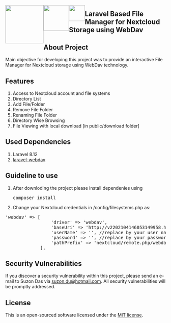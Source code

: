 <p><img style="float:left;" src="https://raw.githubusercontent.com/laravel/art/master/logo-lockup/5%20SVG/2%20CMYK/1%20Full%20Color/laravel-logolockup-cmyk-red.svg" width="120"><img  style="float:left;"src="https://www.zdnet.com/a/hub/i/r/2016/06/02/ed1d81e9-20ae-40c9-bbd9-3ecddb63d5c7/resize/770xauto/8d1d33319448e46b76491d6f3564d201/nextcloud-logo.jpg" width="80"><img style="float:left;" src="https://www.netdrive.net/static/netdrive_www/images/webdav-flat.png" width="50"></p>
<h2>Laravel Based File Manager for Nextcloud Storage using WebDav</h4>

## About Project
Main objective for developing this project was to provide an interactive File Manager for Nextcloud storage using WebDav
technology. 

## Features
1. Access to Nextcloud account and file systems
2. Directory List
3. Add File/Folder
4. Remove File Folder
5. Renaming File Folder
6. Directory Wise Browsing
7. File Viewing with local download [in public/download folder]

## Used Dependencies
1. Laravel 8.12
2. [laravel-webdav](https://github.com/protonemedia/laravel-webdav)

## Guideline to use
1. After downloding the project please install dependenies using <pre>composer install</pre>
2. Change your Nextcloud credentials in /config/filesystems.php as:
<pre>'webdav' => [
                 'driver' => 'webdav',
                 'baseUri' => 'http://v2202104146053149958.hotsrv.de', //replace by yours baseUri
                 'userName' => '', //replace by your user name
                 'password' => '', //replace by your password
                 'pathPrefix' => 'nextcloud/remote.php/webdav', //keep it intake
             ],
</pre>

## Security Vulnerabilities

If you discover a security vulnerability within this project, please send an e-mail to Suzon Das via [suzon.du@hotmail.com](mailto:suzon.du@hotmail.com). All security vulnerabilities will be promptly addressed.

## License

This is an open-sourced software licensed under the [MIT license](https://opensource.org/licenses/MIT).
